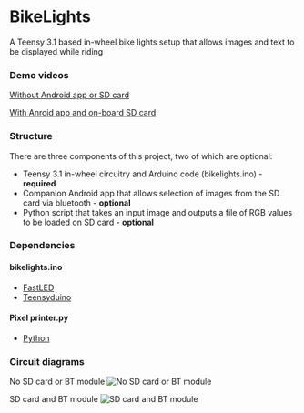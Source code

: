 # BikeLights
A Teensy 3.1 based in-wheel bike lights setup that allows images and text to be displayed while riding

### Demo videos

[Without Android app or SD card](https://www.youtube.com/watch?v=aE5S9sO_OZM)

[With Anroid app and on-board SD card](https://www.youtube.com/watch?v=Cu0mKToSdps)

### Structure

There are three components of this project, two of which are optional:

* Teensy 3.1 in-wheel circuitry and Arduino code (bikelights.ino) - **required**
* Companion Android app that allows selection of images from the SD card via bluetooth - **optional**
* Python script that takes an input image and outputs a file of RGB values to be loaded on SD card - **optional**

### Dependencies

#### bikelights.ino
* [FastLED](https://github.com/FastLED/FastLED)
* [Teensyduino](https://www.pjrc.com/teensy/teensyduino.html)

#### Pixel printer.py
* [Python](https://www.python.org/downloads/windows/)

### Circuit diagrams

No SD card or BT module
![No SD card or BT module](http://i.imgur.com/D2f2Zo0.png)

SD card and BT module
![SD card and BT module](http://i.imgur.com/fEVoohg.png)

